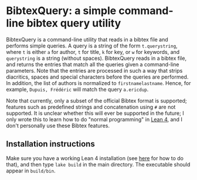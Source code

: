 # BibtexQuery: a simple command-line bibtex query utility

BibtexQuery is a command-line utility that reads in a bibtex file and performs simple queries. A query is a string
of the form ``t.querystring``, where ``t`` is either ``a`` for author, ``t`` for title, ``k`` for key, or ``w`` for keywords, and ``querystring``
is a string (without spaces). BibtexQuery reads in a bibtex file, and returns the entries that match all the
queries given a command-line parameters. Note that the entries are processed in such a way that strips diacritics,
spaces and special characters before the queries are performed. In addition, the list of authors is normalized to
``firstnamelastname``. Hence, for example, ``Dupuis, Frédéric`` will match the query ``a.ericdup``.

Note that currently, only a subset of the official Bibtex format is supported; features such as predefined strings and concatenation using ``#`` are not supported. It is unclear whether this
will ever be supported in the future; I only wrote this to learn how to do "normal programming" in [Lean 4](https://github.com/leanprover/lean4/), and I don't personally use these Bibtex features.

## Installation instructions

Make sure you have a working Lean 4 installation (see [here](https://leanprover.github.io/lean4/doc/quickstart.html) for how to do that), and then type `lake build` in the main directory. The
executable should appear in ``build/bin``.
